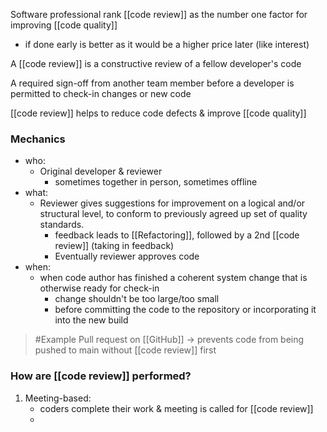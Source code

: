 Software professional rank [[code review]] as the number one factor for improving [[code quality]]
- if done early is better as it would be a higher price later (like interest)

A [[code review]] is a constructive review of a fellow developer's code

A required sign-off from another team member before a developer is permitted to check-in changes or new code

[[code review]] helps to reduce code defects & improve [[code quality]]

### Mechanics
- who:
	- Original developer & reviewer
		- sometimes together in person, sometimes offline
- what:
	- Reviewer gives suggestions for improvement on a logical and/or structural level, to conform to previously agreed up set of quality standards.
		- feedback leads to [[Refactoring]], followed by a 2nd [[code review]] (taking in feedback)
		- Eventually reviewer approves code
- when:
	- when code author has finished a coherent system change that is otherwise ready for check-in
		- change shouldn't be too large/too small
		- before committing the code to the repository or incorporating it into the new build

>	#Example 
>	Pull request on [[GitHub]] $\rightarrow$ prevents code from being pushed to main without [[code review]] first

### How are [[code review]] performed?
1. Meeting-based:
	- coders complete their work & meeting is called for [[code review]]
	- 